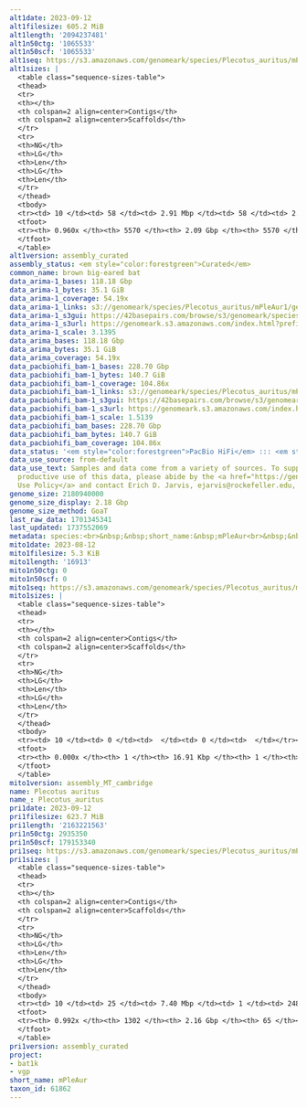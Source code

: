 ```yaml
---
alt1date: 2023-09-12
alt1filesize: 605.2 MiB
alt1length: '2094237481'
alt1n50ctg: '1065533'
alt1n50scf: '1065533'
alt1seq: https://s3.amazonaws.com/genomeark/species/Plecotus_auritus/mPleAur1/assembly_curated/mPleAur1.alt.cur.20230912.fasta.gz
alt1sizes: |
  <table class="sequence-sizes-table">
  <thead>
  <tr>
  <th></th>
  <th colspan=2 align=center>Contigs</th>
  <th colspan=2 align=center>Scaffolds</th>
  </tr>
  <tr>
  <th>NG</th>
  <th>LG</th>
  <th>Len</th>
  <th>LG</th>
  <th>Len</th>
  </tr>
  </thead>
  <tbody>
  <tr><td> 10 </td><td> 58 </td><td> 2.91 Mbp </td><td> 58 </td><td> 2.91 Mbp </td></tr><tr><td> 20 </td><td> 147 </td><td> 2.09 Mbp </td><td> 147 </td><td> 2.09 Mbp </td></tr><tr><td> 30 </td><td> 263 </td><td> 1.68 Mbp </td><td> 263 </td><td> 1.68 Mbp </td></tr><tr><td> 40 </td><td> 408 </td><td> 1.36 Mbp </td><td> 408 </td><td> 1.36 Mbp </td></tr><tr style="background-color:#cccccc;"><td> 50 </td><td> 589 </td><td> 1.07 Mbp </td><td> 589 </td><td> 1.07 Mbp </td></tr><tr><td> 60 </td><td> 825 </td><td> 0.82 Mbp </td><td> 825 </td><td> 0.82 Mbp </td></tr><tr><td> 70 </td><td> 1139 </td><td> 0.59 Mbp </td><td> 1139 </td><td> 0.59 Mbp </td></tr><tr><td> 80 </td><td> 1596 </td><td> 375.18 Kbp </td><td> 1596 </td><td> 375.18 Kbp </td></tr><tr><td> 90 </td><td> 2570 </td><td> 114.39 Kbp </td><td> 2570 </td><td> 114.39 Kbp </td></tr><tr><td> 100 </td><td> 0 </td><td>  </td><td> 0 </td><td>  </td></tr></tbody>
  <tfoot>
  <tr><th> 0.960x </th><th> 5570 </th><th> 2.09 Gbp </th><th> 5570 </th><th> 2.09 Gbp </th></tr>
  </tfoot>
  </table>
alt1version: assembly_curated
assembly_status: <em style="color:forestgreen">Curated</em>
common_name: brown big-eared bat
data_arima-1_bases: 118.18 Gbp
data_arima-1_bytes: 35.1 GiB
data_arima-1_coverage: 54.19x
data_arima-1_links: s3://genomeark/species/Plecotus_auritus/mPleAur1/genomic_data/arima/<br>
data_arima-1_s3gui: https://42basepairs.com/browse/s3/genomeark/species/Plecotus_auritus/mPleAur1/genomic_data/arima/
data_arima-1_s3url: https://genomeark.s3.amazonaws.com/index.html?prefix=species/Plecotus_auritus/mPleAur1/genomic_data/arima/
data_arima-1_scale: 3.1395
data_arima_bases: 118.18 Gbp
data_arima_bytes: 35.1 GiB
data_arima_coverage: 54.19x
data_pacbiohifi_bam-1_bases: 228.70 Gbp
data_pacbiohifi_bam-1_bytes: 140.7 GiB
data_pacbiohifi_bam-1_coverage: 104.86x
data_pacbiohifi_bam-1_links: s3://genomeark/species/Plecotus_auritus/mPleAur1/genomic_data/pacbio_hifi/<br>
data_pacbiohifi_bam-1_s3gui: https://42basepairs.com/browse/s3/genomeark/species/Plecotus_auritus/mPleAur1/genomic_data/pacbio_hifi/
data_pacbiohifi_bam-1_s3url: https://genomeark.s3.amazonaws.com/index.html?prefix=species/Plecotus_auritus/mPleAur1/genomic_data/pacbio_hifi/
data_pacbiohifi_bam-1_scale: 1.5139
data_pacbiohifi_bam_bases: 228.70 Gbp
data_pacbiohifi_bam_bytes: 140.7 GiB
data_pacbiohifi_bam_coverage: 104.86x
data_status: '<em style="color:forestgreen">PacBio HiFi</em> ::: <em style="color:forestgreen">Arima</em>'
data_use_source: from-default
data_use_text: Samples and data come from a variety of sources. To support fair and
  productive use of this data, please abide by the <a href="https://genome10k.soe.ucsc.edu/data-use-policies/">Data
  Use Policy</a> and contact Erich D. Jarvis, ejarvis@rockefeller.edu, with any questions.
genome_size: 2180940000
genome_size_display: 2.18 Gbp
genome_size_method: GoaT
last_raw_data: 1701345341
last_updated: 1737552069
metadata: species:<br>&nbsp;&nbsp;short_name:&nbsp;mPleAur<br>&nbsp;&nbsp;name:&nbsp;Plecotus&nbsp;auritus<br>&nbsp;&nbsp;taxon_id:&nbsp;61862<br>&nbsp;&nbsp;common_name:&nbsp;brown&nbsp;big-eared&nbsp;bat<br>&nbsp;&nbsp;order:<br>&nbsp;&nbsp;&nbsp;&nbsp;name:&nbsp;Chiroptera<br>&nbsp;&nbsp;family:<br>&nbsp;&nbsp;&nbsp;&nbsp;name:&nbsp;Vespertilionidae<br>&nbsp;&nbsp;individuals:<br>&nbsp;&nbsp;&nbsp;&nbsp;-&nbsp;short_name:&nbsp;mPleAur1<br>&nbsp;&nbsp;&nbsp;&nbsp;&nbsp;&nbsp;biosample_id:&nbsp;SAMEA110056142<br>&nbsp;&nbsp;&nbsp;&nbsp;&nbsp;&nbsp;sex:&nbsp;female<br>&nbsp;&nbsp;genome_size:&nbsp;2180940000<br>&nbsp;&nbsp;genome_size_method:&nbsp;GoaT<br>&nbsp;&nbsp;project:&nbsp;[&nbsp;bat1k,&nbsp;vgp&nbsp;]<br>
mito1date: 2023-08-12
mito1filesize: 5.3 KiB
mito1length: '16913'
mito1n50ctg: 0
mito1n50scf: 0
mito1seq: https://s3.amazonaws.com/genomeark/species/Plecotus_auritus/mPleAur1/assembly_MT_cambridge/mPleAur1.MT.20230812.fasta.gz
mito1sizes: |
  <table class="sequence-sizes-table">
  <thead>
  <tr>
  <th></th>
  <th colspan=2 align=center>Contigs</th>
  <th colspan=2 align=center>Scaffolds</th>
  </tr>
  <tr>
  <th>NG</th>
  <th>LG</th>
  <th>Len</th>
  <th>LG</th>
  <th>Len</th>
  </tr>
  </thead>
  <tbody>
  <tr><td> 10 </td><td> 0 </td><td>  </td><td> 0 </td><td>  </td></tr><tr><td> 20 </td><td> 0 </td><td>  </td><td> 0 </td><td>  </td></tr><tr><td> 30 </td><td> 0 </td><td>  </td><td> 0 </td><td>  </td></tr><tr><td> 40 </td><td> 0 </td><td>  </td><td> 0 </td><td>  </td></tr><tr style="background-color:#cccccc;"><td> 50 </td><td> 0 </td><td style="background-color:#ff8888;">  </td><td> 0 </td><td style="background-color:#ff8888;">  </td></tr><tr><td> 60 </td><td> 0 </td><td>  </td><td> 0 </td><td>  </td></tr><tr><td> 70 </td><td> 0 </td><td>  </td><td> 0 </td><td>  </td></tr><tr><td> 80 </td><td> 0 </td><td>  </td><td> 0 </td><td>  </td></tr><tr><td> 90 </td><td> 0 </td><td>  </td><td> 0 </td><td>  </td></tr><tr><td> 100 </td><td> 0 </td><td>  </td><td> 0 </td><td>  </td></tr></tbody>
  <tfoot>
  <tr><th> 0.000x </th><th> 1 </th><th> 16.91 Kbp </th><th> 1 </th><th> 16.91 Kbp </th></tr>
  </tfoot>
  </table>
mito1version: assembly_MT_cambridge
name: Plecotus auritus
name_: Plecotus_auritus
pri1date: 2023-09-12
pri1filesize: 623.7 MiB
pri1length: '2163221563'
pri1n50ctg: 2935350
pri1n50scf: 179153340
pri1seq: https://s3.amazonaws.com/genomeark/species/Plecotus_auritus/mPleAur1/assembly_curated/mPleAur1.pri.cur.20230912.fasta.gz
pri1sizes: |
  <table class="sequence-sizes-table">
  <thead>
  <tr>
  <th></th>
  <th colspan=2 align=center>Contigs</th>
  <th colspan=2 align=center>Scaffolds</th>
  </tr>
  <tr>
  <th>NG</th>
  <th>LG</th>
  <th>Len</th>
  <th>LG</th>
  <th>Len</th>
  </tr>
  </thead>
  <tbody>
  <tr><td> 10 </td><td> 25 </td><td> 7.40 Mbp </td><td> 1 </td><td> 248.79 Mbp </td></tr><tr><td> 20 </td><td> 60 </td><td> 5.42 Mbp </td><td> 2 </td><td> 230.26 Mbp </td></tr><tr><td> 30 </td><td> 105 </td><td> 4.45 Mbp </td><td> 3 </td><td> 228.11 Mbp </td></tr><tr><td> 40 </td><td> 161 </td><td> 3.54 Mbp </td><td> 4 </td><td> 192.80 Mbp </td></tr><tr style="background-color:#cccccc;"><td> 50 </td><td> 229 </td><td style="background-color:#88ff88;"> 2.94 Mbp </td><td> 6 </td><td style="background-color:#88ff88;"> 179.15 Mbp </td></tr><tr><td> 60 </td><td> 310 </td><td> 2.42 Mbp </td><td> 7 </td><td> 178.55 Mbp </td></tr><tr><td> 70 </td><td> 411 </td><td> 1.93 Mbp </td><td> 8 </td><td> 176.15 Mbp </td></tr><tr><td> 80 </td><td> 543 </td><td> 1.39 Mbp </td><td> 9 </td><td> 156.20 Mbp </td></tr><tr><td> 90 </td><td> 745 </td><td> 0.83 Mbp </td><td> 11 </td><td> 62.50 Mbp </td></tr><tr><td> 100 </td><td> 0 </td><td>  </td><td> 0 </td><td>  </td></tr></tbody>
  <tfoot>
  <tr><th> 0.992x </th><th> 1302 </th><th> 2.16 Gbp </th><th> 65 </th><th> 2.16 Gbp </th></tr>
  </tfoot>
  </table>
pri1version: assembly_curated
project:
- bat1k
- vgp
short_name: mPleAur
taxon_id: 61862
---
```

